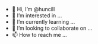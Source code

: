 - 👋 Hi, I’m @huncill
- 👀 I’m interested in ...
- 🌱 I’m currently learning ...
- 💞️ I’m looking to collaborate on ...
- 📫 How to reach me ...

<!---
huncill/huncill is a ✨ special ✨ repository because its `README.md` (this file) appears on your GitHub profile.
You can click the Preview link to take a look at your changes.
--->
